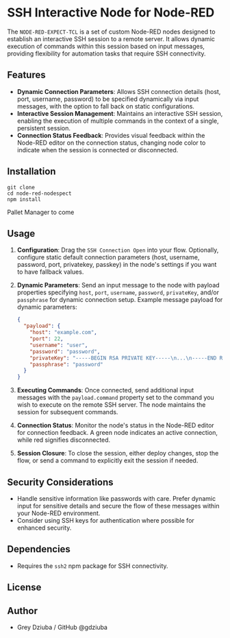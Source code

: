 # SSH Interactive Node for Node-RED

The `NODE-RED-EXPECT-TCL` is a set of custom Node-RED nodes designed to establish an interactive SSH session to a remote server. It allows dynamic execution of commands within this session based on input messages, providing flexibility for automation tasks that require SSH connectivity.

## Features

- **Dynamic Connection Parameters**: Allows SSH connection details (host, port, username, password) to be specified dynamically via input messages, with the option to fall back on static configurations.
- **Interactive Session Management**: Maintains an interactive SSH session, enabling the execution of multiple commands in the context of a single, persistent session.
- **Connection Status Feedback**: Provides visual feedback within the Node-RED editor on the connection status, changing node color to indicate when the session is connected or disconnected.

## Installation

```
git clone
cd node-red-nodespect
npm install
```

Pallet Manager to come

## Usage

1. **Configuration**: Drag the `SSH Connection Open` into your flow. Optionally, configure static default connection parameters (host, username, password, port, privatekey, passkey) in the node's settings if you want to have fallback values.

2. **Dynamic Parameters**: Send an input message to the node with payload properties specifying `host`, `port`, `username`, `password`, `privateKey`, and/or `passphrase` for dynamic connection setup. Example message payload for dynamic parameters:

    ```json
    {
      "payload": {
        "host": "example.com",
        "port": 22,
        "username": "user",
        "password": "password",
        "privateKey": "-----BEGIN RSA PRIVATE KEY-----\n...\n-----END RSA PRIVATE KEY-----",
        "passphrase": "password"
      }
    }
    ```

3. **Executing Commands**: Once connected, send additional input messages with the `payload.command` property set to the command you wish to execute on the remote SSH server. The node maintains the session for subsequent commands.

4. **Connection Status**: Monitor the node's status in the Node-RED editor for connection feedback. A green node indicates an active connection, while red signifies disconnected.

5. **Session Closure**: To close the session, either deploy changes, stop the flow, or send a command to explicitly exit the session if needed.

## Security Considerations

- Handle sensitive information like passwords with care. Prefer dynamic input for sensitive details and secure the flow of these messages within your Node-RED environment.
- Consider using SSH keys for authentication where possible for enhanced security.

## Dependencies

- Requires the `ssh2` npm package for SSH connectivity.

## License



## Author

- Grey Dziuba / GitHub @gdziuba

